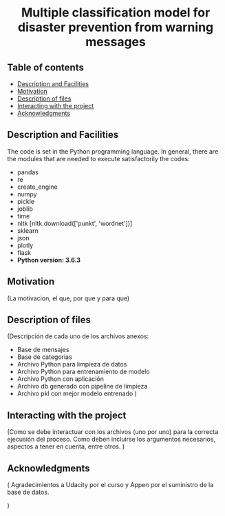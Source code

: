 <h1 align="center"> Multiple classification model for disaster prevention from warning messages </h1>

## Table of contents

- [Description and Facilities](#Desc-inst)
- [Motivation](#Motivation)
- [Description of files](#Desc-files)
- [Interacting with the project](#Interact)
- [Acknowledgments]("#Acknowledgments)


## Description and Facilities
The code is set in the Python programming language.
In general, there are the modules that are needed to execute satisfactorily the codes:

- pandas
- re
- create_engine
- numpy
- pickle
- joblib
- time
- nltk [nltk.download(['punkt', 'wordnet'])]
- sklearn
- json
- plotly
- flask
- **Python version: 3.6.3**



## Motivation
(La motivacion, el que, por que y para que)

## Description of files
(Descripción de cada uno de los archivos anexos:
- Base de mensajes
- Base de categorias
- Archivo Python para limpieza de datos
- Archivo Python para entrenamiento de modelo
- Archivo Python con aplicación
- Archivo db generado con pipeline de limpieza
- Archivo pkl con mejor modelo entrenado
)

## Interacting with the project
(Como se debe interactuar con los archivos (uno por uno) para la correcta ejecusión del proceso.
Como deben incluirse los argumentos necesarios, aspectos a tener en cuenta, entre otros.
)

## Acknowledgments
( Agradecimientos a Udacity por el curso y Appen por el suministro de la base de datos.


)



